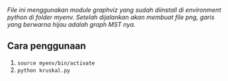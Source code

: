 *File ini menggunakan module graphviz yang sudah diinstall di environment python di folder myenv. Setelah dijalankan akan membuat file png, garis yang berwarna hijau adalah graph MST nya.*

## Cara penggunaan
1. ```source myenv/bin/activate```
2. ```python kruskal.py```
